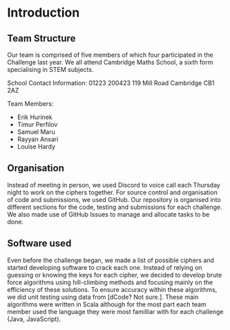 # Introduction 
## Team Structure
Our team is comprised of five members of which four participated in the Challenge last year. We all attend Cambridge Maths School, a sixth form specialising in STEM subjects. 

School Contact Information:
01223 200423
119 Mill Road
Cambridge 
CB1 2AZ

Team Members:
- Erik Hurinek
- Timur Perfilov
- Samuel Maru
- Rayyan Ansari
- Louise Hardy

## Organisation
Instead of meeting in person, we used Discord to voice call each Thursday night to work on the ciphers together. For source control and organisation of code and submissions, we used GitHub. Our repository is organised into different sections for the code, testing and submissions for each challenge. We also made use of GitHub Issues to manage and allocate tasks to be done. 

## Software used
Even before the challenge began, we made a list of possible ciphers and started developing software to crack each one. Instead of relying on guessing or knowing the keys for each cipher, we decided to develop brute force algorithms using hill-climbing methods and focusing mainly on the efficiency of these solutions. To ensure accuracy within these algorithms, we did unit testing using data from [dCode? Not sure.]. These main algorithms were written in Scala although for the most part each team member used the language they were most familliar with for each challenge (Java, JavaScript). 